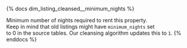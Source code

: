 {% docs dim_listing_cleansed__minimum_nights %} 

Minimum number of nights required to rent this property.  
Keep in mind that old listings might have `minimum_nights` set  
to 0 in the source tables. Our cleansing algorithm updates this to `1`. 
{% enddocs %}
